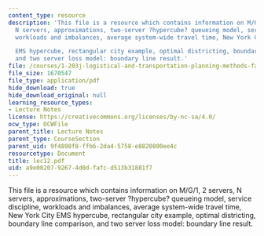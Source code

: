 ```yaml
---
content_type: resource
description: 'This file is a resource which contains information on M/G/1, 2 servers,
  N servers, approximations, two-server ?hypercube? queueing model, service discipline,
  workloads and imbalances, average system-wide travel time, New York City

  EMS hypercube, rectangular city example, optimal districting, boundary line comparison,
  and two server loss model: boundary line result.'
file: /courses/1-203j-logistical-and-transportation-planning-methods-fall-2006/a9e0020792674d0dfafcd513b31881f7_lec12.pdf
file_size: 1670547
file_type: application/pdf
hide_download: true
hide_download_original: null
learning_resource_types:
- Lecture Notes
license: https://creativecommons.org/licenses/by-nc-sa/4.0/
ocw_type: OCWFile
parent_title: Lecture Notes
parent_type: CourseSection
parent_uid: 9f4898f8-ffb6-2da4-5758-e8820800ee4c
resourcetype: Document
title: lec12.pdf
uid: a9e00207-9267-4d0d-fafc-d513b31881f7
---
```

This file is a resource which contains information on M/G/1, 2 servers, N servers, approximations, two-server ?hypercube? queueing model, service discipline, workloads and imbalances, average system-wide travel time, New York City
EMS hypercube, rectangular city example, optimal districting, boundary line comparison, and two server loss model: boundary line result.